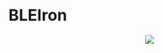 # BLEIron

<p align="center">
  <img src="https://github.com/Brightness248/BLEIron/assets/88443560/b3a8d1dc-fce4-4be5-9570-b4e87524d49d">
</p>
